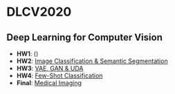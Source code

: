 # DLCV2020

## Deep Learning for Computer Vision 

* **HW1**: ()
* **HW2**: [Image Classification & Semantic Segmentation](https://github.com/DLCV-Fall-2020/hw2-Andychen3558)
* **HW3**: [VAE, GAN & UDA](https://github.com/DLCV-Fall-2020/hw3-Andychen3558)
* **HW4**: [Few-Shot Classification](https://github.com/DLCV-Fall-2020/hw4-Andychen3558)
* **Final**: [Medical Imaging](https://github.com/DLCV-Fall-2020/medical-imaging-surreyhide)
